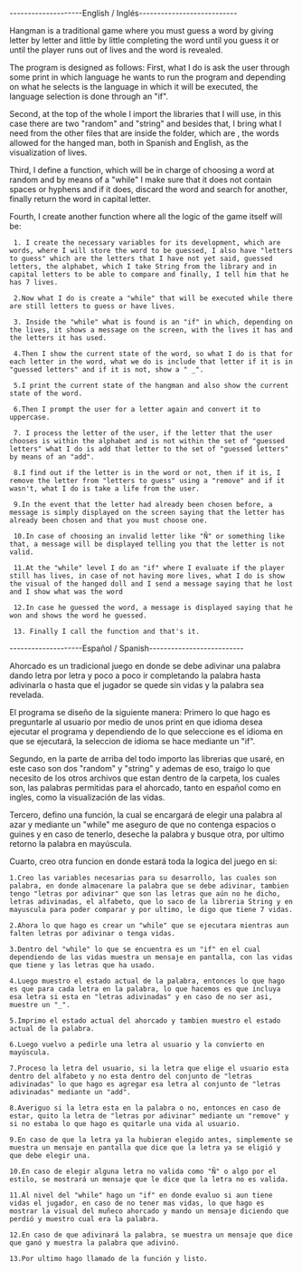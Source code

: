 --------------------English / Inglés---------------------------

Hangman is a traditional game where you must guess a word by giving letter by letter and little by little completing the word until you guess it or until the player runs out of lives and the word is revealed.

The program is designed as follows: First, what I do is ask the user through some print in which language he wants to run the program and depending on what he selects is the language in which it will be executed, the language selection is done through an "if".

Second, at the top of the whole I import the libraries that I will use, in this case there are two "random" and "string" and besides that, I bring what I need from the other files that are inside the folder, which are , the words allowed for the hanged man, both in Spanish and English, as the visualization of lives.

Third, I define a function, which will be in charge of choosing a word at random and by means of a "while" I make sure that it does not contain spaces or hyphens and if it does, discard the word and search for another, finally return the word in capital letter.

Fourth, I create another function where all the logic of the game itself will be:

     1. I create the necessary variables for its development, which are words, where I will store the word to be guessed, I also have "letters to guess" which are the letters that I have not yet said, guessed letters, the alphabet, which I take String from the library and in capital letters to be able to compare and finally, I tell him that he has 7 lives.

     2.Now what I do is create a "while" that will be executed while there are still letters to guess or have lives.

     3. Inside the "while" what is found is an "if" in which, depending on the lives, it shows a message on the screen, with the lives it has and the letters it has used.

     4.Then I show the current state of the word, so what I do is that for each letter in the word, what we do is include that letter if it is in "guessed letters" and if it is not, show a " _".

     5.I print the current state of the hangman and also show the current state of the word.

     6.Then I prompt the user for a letter again and convert it to uppercase.

     7. I process the letter of the user, if the letter that the user chooses is within the alphabet and is not within the set of "guessed letters" what I do is add that letter to the set of "guessed letters" by means of an "add".

     8.I find out if the letter is in the word or not, then if it is, I remove the letter from "letters to guess" using a "remove" and if it wasn't, what I do is take a life from the user.

     9.In the event that the letter had already been chosen before, a message is simply displayed on the screen saying that the letter has already been chosen and that you must choose one.

     10.In case of choosing an invalid letter like "Ñ" or something like that, a message will be displayed telling you that the letter is not valid.

     11.At the "while" level I do an "if" where I evaluate if the player still has lives, in case of not having more lives, what I do is show the visual of the hanged doll and I send a message saying that he lost and I show what was the word

     12.In case he guessed the word, a message is displayed saying that he won and shows the word he guessed.

     13. Finally I call the function and that's it.
     

--------------------Español / Spanish--------------------------

Ahorcado es un tradicional juego en donde se debe adivinar una palabra dando letra por letra y poco a poco ir completando la palabra hasta adivinarla o hasta que el jugador se quede sin vidas y la palabra sea revelada.

El programa se diseño de la siguiente manera: Primero lo que hago es preguntarle al usuario por medio de unos print en que idioma desea ejecutar el programa y dependiendo de lo que seleccione es el idioma en que se ejecutará, la seleccion de idioma se hace mediante un "if".

Segundo, en la parte de arriba del todo importo las librerias que usaré, en este caso son dos "random" y "string" y ademas de eso, traigo lo que necesito de los otros archivos que estan dentro de la carpeta, los cuales son, las palabras permitidas para el ahorcado, tanto en español como en ingles, como la visualización de las vidas.

Tercero, defino una función, la cual se encargará de elegir una palabra al azar y mediante un "while" me aseguro de que no contenga espacios o guines y en caso de tenerlo, deseche la palabra y busque otra, por ultimo retorno la palabra en mayúscula.

Cuarto, creo otra funcion en donde estará toda la logica del juego en si:

    1.Creo las variables necesarias para su desarrollo, las cuales son palabra, en donde almacenare la palabra que se debe adivinar, tambien tengo "letras por adivinar" que son las letras que aún no he dicho, letras adivinadas, el alfabeto, que lo saco de la libreria String y en mayuscula para poder comparar y por ultimo, le digo que tiene 7 vidas.

    2.Ahora lo que hago es crear un "while" que se ejecutara mientras aun falten letras por adivinar o tenga vidas.

    3.Dentro del "while" lo que se encuentra es un "if" en el cual dependiendo de las vidas muestra un mensaje en pantalla, con las vidas que tiene y las letras que ha usado.

    4.Luego muestro el estado actual de la palabra, entonces lo que hago es que para cada letra en la palabra, lo que hacemos es que incluya esa letra si esta en "letras adivinadas" y en caso de no ser asi, muestre un "_".

    5.Imprimo el estado actual del ahorcado y tambien muestro el estado actual de la palabra.

    6.Luego vuelvo a pedirle una letra al usuario y la convierto en mayúscula.

    7.Proceso la letra del usuario, si la letra que elige el usuario esta dentro del alfabeto y no esta dentro del conjunto de "letras adivinadas" lo que hago es agregar esa letra al conjunto de "letras adivinadas" mediante un "add".

    8.Averiguo si la letra esta en la palabra o no, entonces en caso de estar, quito la letra de "letras por adivinar" mediante un "remove" y si no estaba lo que hago es quitarle una vida al usuario.

    9.En caso de que la letra ya la hubieran elegido antes, simplemente se muestra un mensaje en pantalla que dice que la letra ya se eligió y que debe elegir una.

    10.En caso de elegir alguna letra no valida como "Ñ" o algo por el estilo, se mostrará un mensaje que le dice que la letra no es valida.

    11.Al nivel del "while" hago un "if" en donde evaluo si aun tiene vidas el jugador, en caso de no tener mas vidas, lo que hago es mostrar la visual del muñeco ahorcado y mando un mensaje diciendo que perdió y muestro cual era la palabra.

    12.En caso de que adivinará la palabra, se muestra un mensaje que dice que ganó y muestra la palabra que adivinó.

    13.Por ultimo hago llamado de la función y listo.
